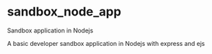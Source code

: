 # sandbox_node_app
Sandbox application in Nodejs

A basic developer sandbox application in Nodejs with express and ejs
